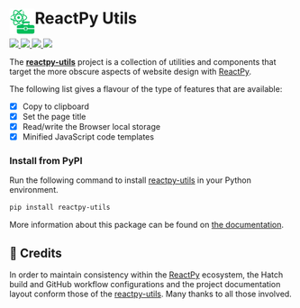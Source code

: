 # <img src="docs/src/assets/image/logo-toolbox.svg" align="left" height="45"/> ReactPy Utils

<p>
    <a href="https://github.com/stevej2608/reactpy-utils/actions/workflows/test-src.yml">
        <img src="https://github.com/stevej2608/reactpy-utils/actions/workflows/test-src.yml/badge.svg">
    </a>
    <a href="https://pypi.python.org/pypi/reactpy-utils">
        <img src="https://img.shields.io/pypi/v/reactpy-utils.svg?label=PyPI">
    </a>
    <a href="https://github.com/stevej2608/reactpy-utils/blob/main/LICENSE.md">
        <img src="https://img.shields.io/badge/License-MIT-purple.svg">
    </a>
    <a href="https://stevej2608.github.io/reactpy-utils/develop">
        <img src="https://img.shields.io/website?down_message=offline&label=Docs&logo=read%20the%20docs&logoColor=white&up_message=online&url=https%3A%2F%2Fstevej2608.github.io%2Freactpy-utils%2F">
    </a>
</p>

The **[reactpy-utils]** project is a collection of utilities and components that target the more obscure aspects
of website design with [ReactPy]. 

The following list gives a flavour of the type of features that are available:

- [X] Copy to clipboard
- [X] Set the page title
- [X] Read/write the Browser local storage 
- [X] Minified JavaScript code templates

### Install from PyPI

Run the following command to install [reactpy-utils] in your Python environment.

```bash linenums="0"
pip install reactpy-utils
```

More information about this package can be found on [the documentation](https://stevej2608.github.io/reactpy-utils/latest/).

## 🙏 Credits

In order to maintain consistency within the [ReactPy] ecosystem, the Hatch build and GitHub workflow 
configurations and the project documentation layout conform those of the [reactpy-utils]. Many thanks to 
all those involved.

[reactpy-utils]: https://pypi.org/project/reactpy-utils/
[reactpy-router]: https://github.com/stevej2608/reactpy-router
[ReactPy]: https://reactpy.dev/docs/index.html

